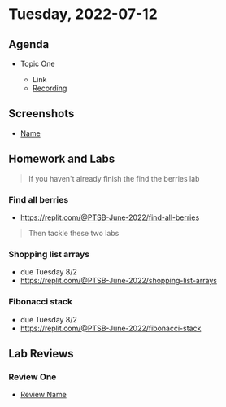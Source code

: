 # Tuesday, 2022-07-12

## Agenda

- Topic One

  - Link
  - [Recording](https://example.com)

## Screenshots

- [Name](./images/example.png)

## Homework and Labs
> If you haven't already finish the find the berries lab

 ### Find all berries
- <https://replit.com/@PTSB-June-2022/find-all-berries>

> Then tackle these two labs
 ### Shopping list arrays
 - due Tuesday 8/2
- <https://replit.com/@PTSB-June-2022/shopping-list-arrays>

 ### Fibonacci stack
 - due Tuesday 8/2
- <https://replit.com/@PTSB-June-2022/fibonacci-stack>

## Lab Reviews

### Review One

- [Review Name](https://example.com/)
